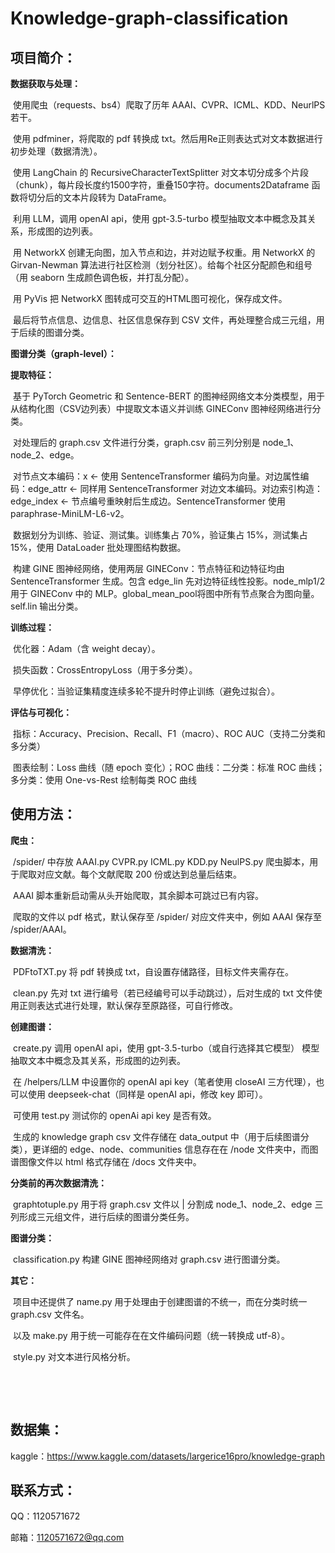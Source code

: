 # Knowledge-graph-classification

## 项目简介：

**数据获取与处理：**

​	使用爬虫（requests、bs4）爬取了历年 AAAI、CVPR、ICML、KDD、NeurlPS 若干。

​	使用 pdfminer，将爬取的 pdf 转换成 txt。然后用Re正则表达式对文本数据进行初步处理（数据清洗）。

​	使用 LangChain 的 RecursiveCharacterTextSplitter 对文本切分成多个片段（chunk），每片段长度约1500字符，重叠150字符。documents2Dataframe 函数将切分后的文本片段转为 DataFrame。

​	利用 LLM，调用 openAI api，使用 gpt-3.5-turbo 模型抽取文本中概念及其关系，形成图的边列表。

​	用 NetworkX 创建无向图，加入节点和边，并对边赋予权重。用 NetworkX 的 Girvan-Newman 算法进行社区检测（划分社区）。给每个社区分配颜色和组号（用 seaborn 生成颜色调色板，并打乱分配）。

​	用 PyVis 把 NetworkX 图转成可交互的HTML图可视化，保存成文件。

​	最后将节点信息、边信息、社区信息保存到 CSV 文件，再处理整合成三元组，用于后续的图谱分类。

**图谱分类（graph-level）：**

**提取特征：**

​	基于 PyTorch Geometric 和 Sentence-BERT 的图神经网络文本分类模型，用于从结构化图（CSV边列表）中提取文本语义并训练 GINEConv 图神经网络进行分类。

​	对处理后的 graph.csv 文件进行分类，graph.csv 前三列分别是 node_1、node_2、edge。

​	对节点文本编码：x ← 使用 SentenceTransformer 编码为向量。对边属性编码：edge_attr ← 同样用 SentenceTransformer 对边文本编码。对边索引构造：edge_index ← 节点编号重映射后生成边。SentenceTransformer 使用 paraphrase-MiniLM-L6-v2。

​	数据划分为训练、验证、测试集。训练集占 70%，验证集占 15%，测试集占 15%，使用 DataLoader 批处理图结构数据。

​	构建 GINE 图神经网络，使用两层 GINEConv：节点特征和边特征均由 SentenceTransformer 生成。包含 edge_lin 先对边特征线性投影。node_mlp1/2用于 GINEConv 中的 MLP。global_mean_pool将图中所有节点聚合为图向量。self.lin 输出分类。

**训练过程：**

​	优化器：Adam（含 weight decay）。

​	损失函数：CrossEntropyLoss（用于多分类）。

​	早停优化：当验证集精度连续多轮不提升时停止训练（避免过拟合）。

**评估与可视化：**

​	指标：Accuracy、Precision、Recall、F1（macro）、ROC AUC（支持二分类和多分类）

​	图表绘制：Loss 曲线（随 epoch 变化）；ROC 曲线：二分类：标准 ROC 曲线；多分类：使用 One-vs-Rest 绘制每类 ROC 曲线

## 使用方法：

**爬虫：**

​	/spider/ 中存放 AAAI.py CVPR.py ICML.py KDD.py NeulPS.py 爬虫脚本，用于爬取对应文献。每个文献爬取 200 份或达到总量后结束。

​	AAAI 脚本重新启动需从头开始爬取，其余脚本可跳过已有内容。

​	爬取的文件以 pdf 格式，默认保存至 /spider/ 对应文件夹中，例如 AAAI 保存至 /spider/AAAI。

**数据清洗：**

​	PDFtoTXT.py 将 pdf 转换成 txt，自设置存储路径，目标文件夹需存在。

​	clean.py 先对 txt 进行编号（若已经编号可以手动跳过），后对生成的 txt 文件使用正则表达式进行处理，默认保存至原路径，可自行修改。

**创建图谱：**

​	create.py 调用 openAI api，使用 gpt-3.5-turbo（或自行选择其它模型） 模型抽取文本中概念及其关系，形成图的边列表。

​	在 /helpers/LLM 中设置你的 openAI api key（笔者使用 closeAI 三方代理），也可以使用 deepseek-chat（同样是 openAI api，修改 key 即可）。

​	可使用 test.py 测试你的 openAi api key 是否有效。

​	生成的 knowledge graph csv 文件存储在 data_output 中（用于后续图谱分类），更详细的 edge、node、communities 信息存在在 /node 文件夹中，而图谱图像文件以 html 格式存储在 /docs 文件夹中。

**分类前的再次数据清洗：**

​	graphtotuple.py 用于将 graph.csv 文件以 | 分割成 node_1、node_2、edge 三列形成三元组文件，进行后续的图谱分类任务。

**图谱分类：**

​	classification.py 构建 GINE 图神经网络对 graph.csv 进行图谱分类。

**其它：**

​	项目中还提供了 name.py 用于处理由于创建图谱的不统一，而在分类时统一 graph.csv 文件名。

​	以及 make.py 用于统一可能存在在文件编码问题（统一转换成 utf-8）。

​	style.py 对文本进行风格分析。

​	

​	

## 数据集：

kaggle：https://www.kaggle.com/datasets/largerice16pro/knowledge-graph

## 联系方式：

QQ：1120571672

邮箱：1120571672@qq.com
